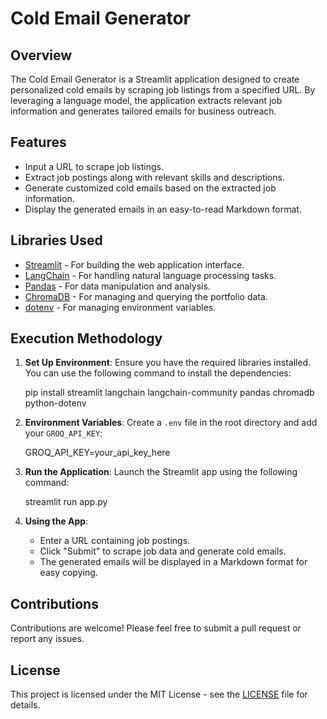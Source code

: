 # Cold Email Generator

## Overview
The Cold Email Generator is a Streamlit application designed to create personalized cold emails by scraping job listings from a specified URL. By leveraging a language model, the application extracts relevant job information and generates tailored emails for business outreach.

## Features
- Input a URL to scrape job listings.
- Extract job postings along with relevant skills and descriptions.
- Generate customized cold emails based on the extracted job information.
- Display the generated emails in an easy-to-read Markdown format.

## Libraries Used
- [Streamlit](https://streamlit.io/) - For building the web application interface.
- [LangChain](https://langchain.readthedocs.io/) - For handling natural language processing tasks.
- [Pandas](https://pandas.pydata.org/) - For data manipulation and analysis.
- [ChromaDB](https://www.trychroma.com/) - For managing and querying the portfolio data.
- [dotenv](https://pypi.org/project/python-dotenv/) - For managing environment variables.

## Execution Methodology
1. **Set Up Environment**: Ensure you have the required libraries installed. You can use the following command to install the dependencies:
  
    pip install streamlit langchain langchain-community pandas chromadb python-dotenv
   

2. **Environment Variables**: Create a `.env` file in the root directory and add your `GROQ_API_KEY`:
   
    GROQ_API_KEY=your_api_key_here


3. **Run the Application**: Launch the Streamlit app using the following command:
    
    streamlit run app.py
  

4. **Using the App**: 
   - Enter a URL containing job postings.
   - Click "Submit" to scrape job data and generate cold emails.
   - The generated emails will be displayed in a Markdown format for easy copying.

## Contributions
Contributions are welcome! Please feel free to submit a pull request or report any issues.

## License
This project is licensed under the MIT License - see the [LICENSE](LICENSE) file for details.
